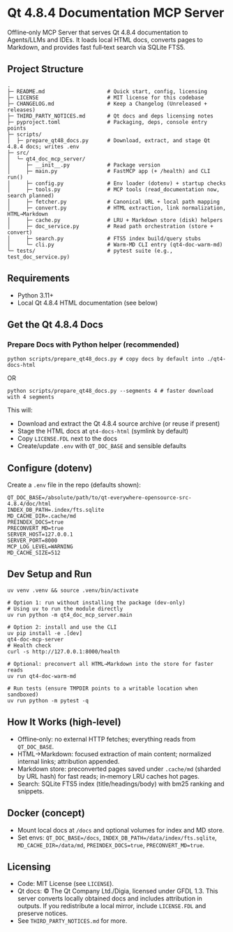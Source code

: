 # Qt 4.8.4 Documentation MCP Server

Offline‑only MCP Server that serves Qt 4.8.4 documentation to Agents/LLMs and IDEs.
It loads local HTML docs, converts pages to Markdown, and provides fast full‑text
search via SQLite FTS5.

 

## Project Structure

```
.
├─ README.md                    # Quick start, config, licensing
├─ LICENSE                      # MIT license for this codebase
├─ CHANGELOG.md                 # Keep a Changelog (Unreleased + releases)
├─ THIRD_PARTY_NOTICES.md       # Qt docs and deps licensing notes
├─ pyproject.toml               # Packaging, deps, console entry points
├─ scripts/
│  ├─ prepare_qt48_docs.py      # Download, extract, and stage Qt 4.8.4 docs; writes .env
├─ src/
│  └─ qt4_doc_mcp_server/
│     ├─ __init__.py            # Package version
│     ├─ main.py                # FastMCP app (+ /health) and CLI run()
│     ├─ config.py              # Env loader (dotenv) + startup checks
│     ├─ tools.py               # MCP tools (read_documentation now, search planned)
│     ├─ fetcher.py             # Canonical URL + local path mapping
│     ├─ convert.py             # HTML extraction, link normalization, HTML→Markdown
│     ├─ cache.py               # LRU + Markdown store (disk) helpers
│     ├─ doc_service.py         # Read path orchestration (store + convert)
│     ├─ search.py              # FTS5 index build/query stubs
│     └─ cli.py                 # Warm‑MD CLI entry (qt4-doc-warm-md)
└─ tests/                       # pytest suite (e.g., test_doc_service.py)
```

## Requirements
- Python 3.11+
- Local Qt 4.8.4 HTML documentation (see below)

## Get the Qt 4.8.4 Docs

### Prepare Docs with Python helper (recommended)

```
python scripts/prepare_qt48_docs.py # copy docs by default into ./qt4-docs-html
```
OR
```
python scripts/prepare_qt48_docs.py --segments 4 # faster download with 4 segments
```

This will:
- Download and extract the Qt 4.8.4 source archive (or reuse if present)
- Stage the HTML docs at `qt4-docs-html` (symlink by default)
- Copy `LICENSE.FDL` next to the docs
- Create/update `.env` with `QT_DOC_BASE` and sensible defaults



## Configure (dotenv)
Create a `.env` file in the repo (defaults shown):

```
QT_DOC_BASE=/absolute/path/to/qt-everywhere-opensource-src-4.8.4/doc/html
INDEX_DB_PATH=.index/fts.sqlite
MD_CACHE_DIR=.cache/md
PREINDEX_DOCS=true
PRECONVERT_MD=true
SERVER_HOST=127.0.0.1
SERVER_PORT=8000
MCP_LOG_LEVEL=WARNING
MD_CACHE_SIZE=512
```

## Dev Setup and Run
```
uv venv .venv && source .venv/bin/activate

# Option 1: run without installing the package (dev-only)
# Using uv to run the module directly
uv run python -m qt4_doc_mcp_server.main

# Option 2: install and use the CLI
uv pip install -e .[dev]
qt4-doc-mcp-server
# Health check
curl -s http://127.0.0.1:8000/health
 
# Optional: preconvert all HTML→Markdown into the store for faster reads
uv run qt4-doc-warm-md

# Run tests (ensure TMPDIR points to a writable location when sandboxed)
uv run python -m pytest -q
```

## How It Works (high‑level)
- Offline‑only: no external HTTP fetches; everything reads from `QT_DOC_BASE`.
- HTML→Markdown: focused extraction of main content; normalized internal links;
  attribution appended.
- Markdown store: preconverted pages saved under `.cache/md` (sharded by URL hash)
  for fast reads; in‑memory LRU caches hot pages.
- Search: SQLite FTS5 index (title/headings/body) with bm25 ranking and snippets.

## Docker (concept)
- Mount local docs at `/docs` and optional volumes for index and MD store.
- Set envs: `QT_DOC_BASE=/docs`, `INDEX_DB_PATH=/data/index/fts.sqlite`,
  `MD_CACHE_DIR=/data/md`, `PREINDEX_DOCS=true`, `PRECONVERT_MD=true`.

## Licensing
- Code: MIT License (see `LICENSE`).
- Qt docs: © The Qt Company Ltd./Digia, licensed under GFDL 1.3. This server
  converts locally obtained docs and includes attribution in outputs. If you
  redistribute a local mirror, include `LICENSE.FDL` and preserve notices.
- See `THIRD_PARTY_NOTICES.md` for more.
